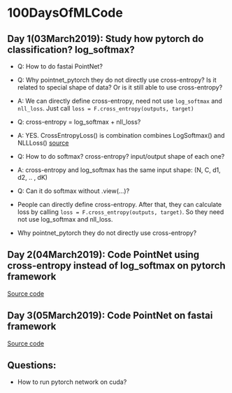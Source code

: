# 100DaysOfMLCode

## Day 1(03March2019): Study how pytorch do classification? log_softmax?
 - Q: How to do fastai PointNet?
 - Q: Why pointnet_pytorch they do not directly use cross-entropy? Is it related to special shape of data? 
 Or is it still able to use cross-entropy?
 - A: We can directly define cross-entropy, need not use `log_softmax` and `nll_loss`. Just call 
 `loss = F.cross_entropy(outputs, target)`
 - Q: cross-entropy = log_softmax + nll_loss?
 - A: YES. CrossEntropyLoss() is combination combines LogSoftmax() and NLLLoss() 
 [source](https://pytorch.org/docs/stable/nn.html#torch.nn.CrossEntropyLoss) 
 - Q: How to do softmax? cross-entropy? input/output shape of each one?
 - A: cross-entropy and log_softmax has the same input shape: (N, C, d1, d2, .. , dK)
 - Q: Can it do softmax without .view(...)?

- People can directly define cross-entropy. After that, they can calculate loss by calling 
`loss = F.cross_entropy(outputs, target)`. So they need not use log_softmax and nll_loss.
- Why pointnet_pytorch they do not directly use cross-entropy? 

## Day 2(04March2019): Code PointNet using cross-entropy instead of log_softmax on pytorch framework
[Source code](https://github.com/minhncedutw/pointnet1_pytorch.git)

## Day 3(05March2019): Code PointNet on fastai framework
[Source code](https://github.com/minhncedutw/pointnet1_fastai.git)

## Questions: 

 - How to run pytorch network on cuda?
 
